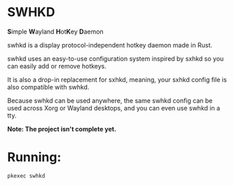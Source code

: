 # SWHKD

**S**imple **W**ayland **H**ot**K**ey **D**aemon

swhkd is a display protocol-independent hotkey daemon made in Rust.

swhkd uses an easy-to-use configuration system inspired by sxhkd so you can easily add or remove hotkeys.

It is also a drop-in replacement for sxhkd, meaning, your sxhkd config file is also compatible with swhkd.

Because swhkd can be used anywhere, the same swhkd config can be used across Xorg or Wayland desktops, and you can even use swhkd in a tty.

**Note: The project isn't complete yet.**

# Running:

`pkexec swhkd`
